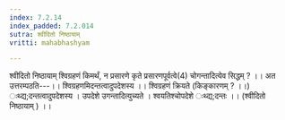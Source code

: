 ```yaml
---
index: 7.2.14
index_padded: 7.2.014
sutra: श्वीदितो निष्ठायाम्
vritti: mahabhashyam

---
```

 श्वीदितो निष्ठायाम् श्विग्रहणं किमर्थं, न प्रसारणे कृते प्रसारणपूर्वत्वे(4) चोगन्तादित्येव सिद्धम् ? ।। अत उत्तरम्पठति---।। श्विग्रहणमिदन्तत्वादुपदेशस्य ।। श्विग्रहणं क्रियते (किङ्कारणम् ? ।।) ःथ्द्य;दन्तत्वादुपदेशस्य । उपदेशे उगन्तादित्युच्यते । श्वयतिश्चोपदेशे ःथ्द्य;दन्तः ।। (श्वीदितो निष्ठायाम् ) ।। 